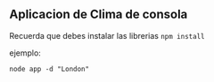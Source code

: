 ## Aplicacion de Clima de consola

Recuerda que debes instalar las librerias `npm install`

ejemplo:

```
node app -d "London"
```
